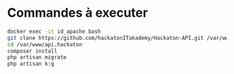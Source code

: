# Commandes à executer

```bash
docker exec -it id_apache bash
git clone https://github.com/hackatonITakademy/Hackaton-API.git /var/www/api.hackaton
cd /var/www/api.hackaton
composer install
php artisan migrate
php artisan k:g
```
